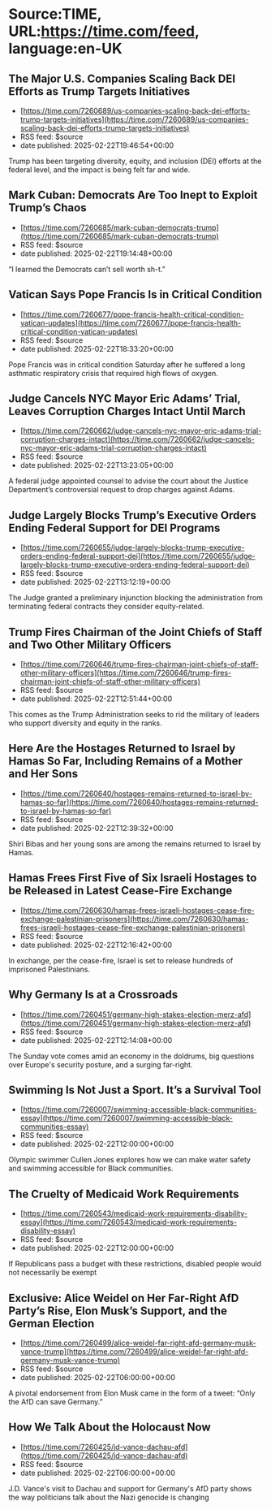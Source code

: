 # Source:TIME, URL:https://time.com/feed, language:en-UK

## The Major U.S. Companies Scaling Back DEI Efforts as Trump Targets Initiatives
 - [https://time.com/7260689/us-companies-scaling-back-dei-efforts-trump-targets-initiatives](https://time.com/7260689/us-companies-scaling-back-dei-efforts-trump-targets-initiatives)
 - RSS feed: $source
 - date published: 2025-02-22T19:46:54+00:00

Trump has been targeting diversity, equity, and inclusion (DEI) efforts at the federal level, and the impact is being felt far and wide.

## Mark Cuban: Democrats Are Too Inept to Exploit Trump’s Chaos
 - [https://time.com/7260685/mark-cuban-democrats-trump](https://time.com/7260685/mark-cuban-democrats-trump)
 - RSS feed: $source
 - date published: 2025-02-22T19:14:48+00:00

“I learned the Democrats can’t sell worth sh-t."

## Vatican Says Pope Francis Is in Critical Condition
 - [https://time.com/7260677/pope-francis-health-critical-condition-vatican-updates](https://time.com/7260677/pope-francis-health-critical-condition-vatican-updates)
 - RSS feed: $source
 - date published: 2025-02-22T18:33:20+00:00

Pope Francis was in critical condition Saturday after he suffered a long asthmatic respiratory crisis that required high flows of oxygen.

## Judge Cancels NYC Mayor Eric Adams’ Trial, Leaves Corruption Charges Intact Until March
 - [https://time.com/7260662/judge-cancels-nyc-mayor-eric-adams-trial-corruption-charges-intact](https://time.com/7260662/judge-cancels-nyc-mayor-eric-adams-trial-corruption-charges-intact)
 - RSS feed: $source
 - date published: 2025-02-22T13:23:05+00:00

A federal judge appointed counsel to advise the court about the Justice Department’s controversial request to drop charges against Adams.

## Judge Largely Blocks Trump’s Executive Orders Ending Federal Support for DEI Programs
 - [https://time.com/7260655/judge-largely-blocks-trump-executive-orders-ending-federal-support-dei](https://time.com/7260655/judge-largely-blocks-trump-executive-orders-ending-federal-support-dei)
 - RSS feed: $source
 - date published: 2025-02-22T13:12:19+00:00

The Judge granted a preliminary injunction blocking the administration from terminating federal contracts they consider equity-related.

## Trump Fires Chairman of the Joint Chiefs of Staff and Two Other Military Officers
 - [https://time.com/7260646/trump-fires-chairman-joint-chiefs-of-staff-other-military-officers](https://time.com/7260646/trump-fires-chairman-joint-chiefs-of-staff-other-military-officers)
 - RSS feed: $source
 - date published: 2025-02-22T12:51:44+00:00

This comes as the Trump Administration seeks to rid the military of leaders who support diversity and equity in the ranks.

## Here Are the Hostages Returned to Israel by Hamas So Far, Including Remains of a Mother and Her Sons
 - [https://time.com/7260640/hostages-remains-returned-to-israel-by-hamas-so-far](https://time.com/7260640/hostages-remains-returned-to-israel-by-hamas-so-far)
 - RSS feed: $source
 - date published: 2025-02-22T12:39:32+00:00

Shiri Bibas and her young sons are among the remains returned to Israel by Hamas.

## Hamas Frees First Five of Six Israeli Hostages to be Released in Latest Cease-Fire Exchange
 - [https://time.com/7260630/hamas-frees-israeli-hostages-cease-fire-exchange-palestinian-prisoners](https://time.com/7260630/hamas-frees-israeli-hostages-cease-fire-exchange-palestinian-prisoners)
 - RSS feed: $source
 - date published: 2025-02-22T12:16:42+00:00

In exchange, per the cease-fire, Israel is set to release hundreds of imprisoned Palestinians.

## Why Germany Is at a Crossroads
 - [https://time.com/7260451/germany-high-stakes-election-merz-afd](https://time.com/7260451/germany-high-stakes-election-merz-afd)
 - RSS feed: $source
 - date published: 2025-02-22T12:14:08+00:00

The Sunday vote comes amid an economy in the doldrums, big questions over Europe's security posture, and a surging far-right.

## Swimming Is Not Just a Sport. It’s a Survival Tool
 - [https://time.com/7260007/swimming-accessible-black-communities-essay](https://time.com/7260007/swimming-accessible-black-communities-essay)
 - RSS feed: $source
 - date published: 2025-02-22T12:00:00+00:00

Olympic swimmer Cullen Jones explores how we can make water safety and swimming accessible for Black communities.

## The Cruelty of Medicaid Work Requirements
 - [https://time.com/7260543/medicaid-work-requirements-disability-essay](https://time.com/7260543/medicaid-work-requirements-disability-essay)
 - RSS feed: $source
 - date published: 2025-02-22T12:00:00+00:00

If Republicans pass a budget with these restrictions, disabled people would not necessarily be exempt

## Exclusive: Alice Weidel on Her Far-Right AfD Party’s Rise, Elon Musk’s Support, and the German Election
 - [https://time.com/7260499/alice-weidel-far-right-afd-germany-musk-vance-trump](https://time.com/7260499/alice-weidel-far-right-afd-germany-musk-vance-trump)
 - RSS feed: $source
 - date published: 2025-02-22T06:00:00+00:00

A pivotal endorsement from Elon Musk came in the form of a tweet: “Only the AfD can save Germany.”

## How We Talk About the Holocaust Now
 - [https://time.com/7260425/jd-vance-dachau-afd](https://time.com/7260425/jd-vance-dachau-afd)
 - RSS feed: $source
 - date published: 2025-02-22T06:00:00+00:00

J.D. Vance's visit to Dachau and support for Germany's AfD party shows the way politicians talk about the Nazi genocide is changing

